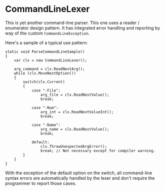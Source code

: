# CommandLineLexer

This is yet another command-line parser. This one uses a reader / enumerator design pattern. It has integrated error handling and reporting by way of the custom `CommandLineException`.

Here's a sample of a typical use pattern:

```
static void ParseCommandLineSample()
{
    var clx = new CommandLineLexer();

    arg_command = clx.ReadNextArg();
    while (clx.MoveNextOption())
    {
        switch(clx.Current)
        {
            case "-File":
                arg_file = clx.ReadNextValue();
                break;

            case "-Num":
                arg_int = clx.ReadNextValueInt();
                break;

            case "-Name":
                arg_name = clx.ReadNextValue();
                break;

            default:
                clx.ThrowUnexpectedArgError();
                break; // Not necessary except for compiler warning.
        }
    }
}
```

With the exception of the default option on the switch, all command-line syntax errors are automatically handled by the lexer and don't require the programmer to report those cases.
